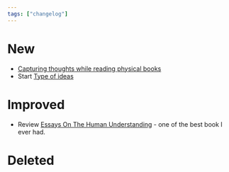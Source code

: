 ```yaml
---
tags: ["changelog"]
---
```

# New
- [Capturing thoughts while reading physical books](Capturing%20thoughts%20while%20reading%20physical%20books.md)
- Start [Type of ideas](Type%20of%20ideas.md)

# Improved
- Review [Essays On The Human Understanding](Essays%20On%20The%20Human%20Understanding%20-%20David%20Hume.md) - one of the best book I ever had.

# Deleted
